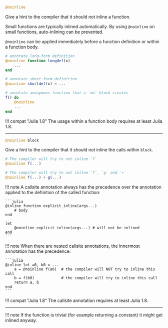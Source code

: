 ```julia
@noinline
```

Give a hint to the compiler that it should not inline a function.

Small functions are typically inlined automatically. By using `@noinline` on small functions, auto-inlining can be prevented.

`@noinline` can be applied immediately before a function definition or within a function body.

```julia
# annotate long-form definition
@noinline function longdef(x)
    ...
end

# annotate short-form definition
@noinline shortdef(x) = ...

# annotate anonymous function that a `do` block creates
f() do
    @noinline
    ...
end
```

!!! compat "Julia 1.8"
    The usage within a function body requires at least Julia 1.8.


---

```julia
@noinline block
```

Give a hint to the compiler that it should not inline the calls within `block`.

```julia
# The compiler will try to not inline `f`
@noinline f(...)

# The compiler will try to not inline `f`, `g` and `+`
@noinline f(...) + g(...)
```

!!! note
    A callsite annotation always has the precedence over the annotation applied to the definition of the called function:

    ```julia
    @inline function explicit_inline(args...)
        # body
    end

    let
        @noinline explicit_inline(args...) # will not be inlined
    end
    ```


!!! note
    When there are nested callsite annotations, the innermost annotation has the precedence:

    ```julia
    @inline let a0, b0 = ...
        a = @noinline f(a0)  # the compiler will NOT try to inline this call
        b = f(b0)            # the compiler will try to inline this call
        return a, b
    end
    ```


!!! compat "Julia 1.8"
    The callsite annotation requires at least Julia 1.8.


---

!!! note
    If the function is trivial (for example returning a constant) it might get inlined anyway.

